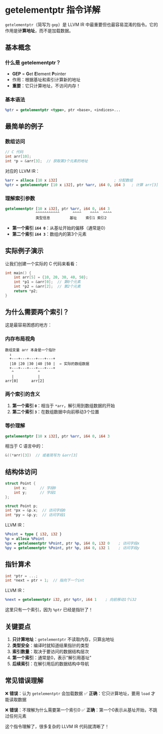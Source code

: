 # getelementptr 指令详解

`getelementptr`（简写为 `gep`）是 LLVM IR 中最重要但也最容易混淆的指令。它的作用是**计算地址**，而不是加载数据。

## 基本概念

### 什么是 getelementptr？
- **GEP** = **G**et **E**lement **P**ointer
- 作用：根据基址和索引计算新的地址
- **重要**：它只计算地址，不访问内存！

### 基本语法
```llvm
%ptr = getelementptr <type>, ptr <base>, <indices>...
```

## 最简单的例子

### 数组访问
```c
// C 代码
int arr[10];
int *p = &arr[3];  // 获取第3个元素的地址
```

对应的 LLVM IR：
```llvm
%arr = alloca [10 x i32]                          ; 分配数组
%ptr = getelementptr [10 x i32], ptr %arr, i64 0, i64 3   ; 计算 arr[3] 的地址
```

### 理解索引参数
```llvm
getelementptr [10 x i32], ptr %arr, i64 0, i64 3
              ^^^^^^^^^^^      ^^^^    ^^^^  ^^^^
              类型信息         基址    索引1 索引2
```

- **第一个索引 `i64 0`**：从基址开始的偏移（通常是0）
- **第二个索引 `i64 3`**：数组内的第3个元素

## 实际例子演示

让我们创建一个实际的 C 代码来看看：

```c
int main() {
    int arr[5] = {10, 20, 30, 40, 50};
    int *p1 = &arr[0];  // 第0个元素
    int *p2 = &arr[2];  // 第2个元素
    return *p2;
}
```

## 为什么需要两个索引？

这是最容易困惑的地方：

### 内存布局视角
```
数组变量 arr 本身是一个指针
  ↓
  +---+---+---+---+---+
  |10 |20 |30 |40 |50 |  ← 实际的数组数据
  +---+---+---+---+---+
   ^           ^
   |           |
arr[0]      arr[2]
```

### 两个索引的含义
1. **第一个索引 `0`**：相当于 `*arr`，解引用到数组数据的开始
2. **第二个索引 `3`**：在数组数据中向前移动3个位置

### 等价理解
```llvm
getelementptr [10 x i32], ptr %arr, i64 0, i64 3
```
相当于 C 语言中的：
```c
&((*arr)[3])  // 或者简写为 &arr[3]
```

## 结构体访问

```c
struct Point {
    int x;      // 字段0
    int y;      // 字段1
};

struct Point p;
int *px = &p.x;  // 访问字段0
int *py = &p.y;  // 访问字段1
```

LLVM IR：
```llvm
%Point = type { i32, i32 }
%p = alloca %Point
%px = getelementptr %Point, ptr %p, i64 0, i32 0    ; 访问字段x
%py = getelementptr %Point, ptr %p, i64 0, i32 1    ; 访问字段y
```

## 指针算术

```c
int *ptr = ...;
int *next = ptr + 1;  // 指向下一个int
```

LLVM IR：
```llvm
%next = getelementptr i32, ptr %ptr, i64 1    ; 向前移动1个i32
```

这里只有一个索引，因为 `%ptr` 已经是指针了！

## 关键要点

1. **只计算地址**：`getelementptr` 不读取内存，只算出地址
2. **类型安全**：编译时就知道结果指针的类型
3. **索引数量**：取决于要访问的数据结构层次
4. **第一个索引**：通常是0，表示"解引用基址"
5. **后续索引**：在解引用后的数据结构中导航

## 常见错误理解

❌ **错误**：认为 `getelementptr` 会加载数据
✅ **正确**：它只计算地址，要用 `load` 才能读取数据

❌ **错误**：不理解为什么需要第一个索引0
✅ **正确**：第一个0表示从基址开始，不跳过任何元素

这个指令理解了，很多复杂的 LLVM IR 代码就清晰了！